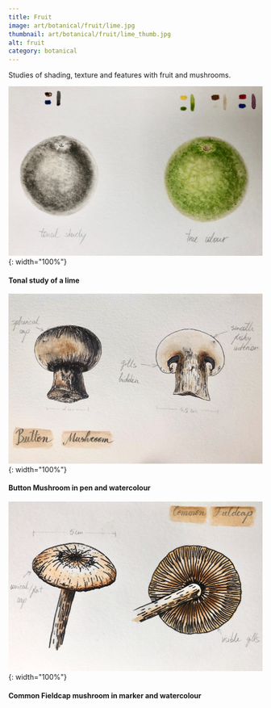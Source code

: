 ```yaml
---
title: Fruit
image: art/botanical/fruit/lime.jpg
thumbnail: art/botanical/fruit/lime_thumb.jpg
alt: fruit
category: botanical
---
```


Studies of shading, texture and features with fruit and mushrooms.

![lime monotone](./assets/img/art/botanical/fruit/limes_study.jpg){: width="100%"}

#### Tonal study of a lime

![lime monotone](./assets/img/art/botanical/fruit/mushroom_button.jpg){: width="100%"}

#### Button Mushroom in pen and watercolour

![lime monotone](./assets/img/art/botanical/fruit/mushroom_fieldcap.jpg){: width="100%"}

#### Common Fieldcap mushroom in marker and watercolour
